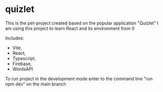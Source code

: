 # quizlet
This is the pet-project created based on the popular application "Quizlet"
I am using this project to learn React and its environment from 0

Includes:
- Vite,
- React,
- Typescript,
- Firebase,
- WordsAPI

To run project in the development mode enter to the command line "run npm dev" on the main branch

